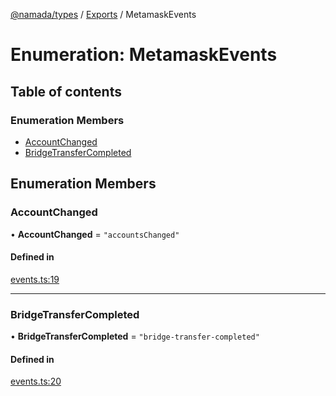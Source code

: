 [@namada/types](../README.md) / [Exports](../modules.md) / MetamaskEvents

# Enumeration: MetamaskEvents

## Table of contents

### Enumeration Members

- [AccountChanged](MetamaskEvents.md#accountchanged)
- [BridgeTransferCompleted](MetamaskEvents.md#bridgetransfercompleted)

## Enumeration Members

### AccountChanged

• **AccountChanged** = ``"accountsChanged"``

#### Defined in

[events.ts:19](https://github.com/anoma/namada-interface/blob/7edc5dea72f906ae6699549c1d9c128a2fd22eac/packages/types/src/events.ts#L19)

___

### BridgeTransferCompleted

• **BridgeTransferCompleted** = ``"bridge-transfer-completed"``

#### Defined in

[events.ts:20](https://github.com/anoma/namada-interface/blob/7edc5dea72f906ae6699549c1d9c128a2fd22eac/packages/types/src/events.ts#L20)
